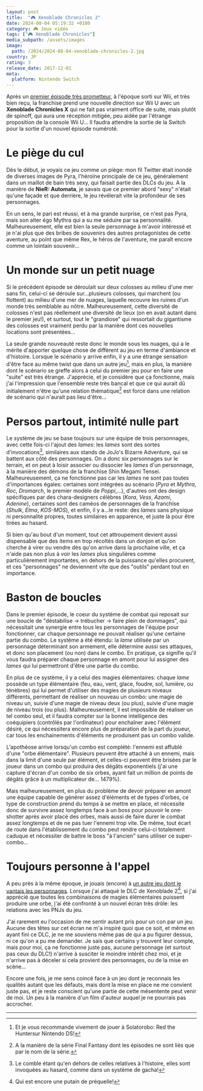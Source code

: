 ```yaml
---
layout: post
title:  "🎮 Xenoblade Chronicles 2"
date: 2024-08-04 05:19:32 +0100
category: 🎮 Jeux vidéo
tags: ["🎮 Xenoblade Chronicles"]
media_subpath: /assets/images
image:
  path: /2024/2024-08-04-xenoblade-chronicles-2.jpg
country: JP
rating: 3
release_date: 2017-12-01
meta:
  platform: Nintendo Switch
---
```


Après un [premier épisode très prometteur](/posts/xenoblade-chronicles/), à l'époque sorti sur Wii, et très bien reçu, la franchise prend une nouvelle direction sur Wii U avec un **Xenoblade Chronicles X** qui ne fait pas vraiment office de suite, mais plutôt de spinoff, qui aura une réception mitigée, peu aidée par l'étrange proposition de la console Wii U... Il faudra attendre la sortie de la Switch pour la sortie d'un nouvel épisode numéroté.

# Le piège du cul

Dès le début, je voyais ce jeu comme un piège: mon fil Twitter était inondé de diverses images de Pyra, l'héroïne principale de ce jeu, généralement dans un maillot de bain très sexy, qui faisait partie des DLCs du jeu. A la manière de **NieR: Automata**, je savais que ce premier abord "sexy" n'était qu'une façade et que derrière, le jeu révélerait vite la profondeur de ses personnages.

En un sens, le pari est réussi, et à ma grande surprise, ce n'est pas Pyra, mais son alter égo Mythra qui a su me séduire par sa personnalité. Malheureusement, elle est bien la seule personnage à m'avoir intéressé et je n'ai plus que des bribes de souvenirs des autres protagonistes de cette aventure, au point que même Rex, le héros de l'aventure, me paraît encore comme un lointain souvenir...

# Un monde sur un petit nuage

Si le précédent épisode se déroulait sur deux colosses au milieu d'une mer sans fin, celui-ci se déroule sur...plusieurs colosses, qui marchent (ou flottent) au milieu d'une mer de nuages, laquelle recouvre les ruines d'un monde très semblable au nôtre. Malheureusement, cette diversité de colosses n'est pas réellement une diversité de lieux (on en avait autant dans le premier jeu!), et surtout, tout le "grandiose" qui ressortait du gigantisme des colosses est vraiment perdu par la manière dont ces nouvelles locations sont présentées...

La seule grande nouveauté reste donc le monde sous les nuages, qui a le mérite d'apporter quelque chose de diffèrent au jeu en terme d'ambiance et d'histoire. Lorsque le scénario y arrive enfin, il y a une étrange sensation d'être face au même twist que dans un autre jeu[^1], mais en plus, la manière dont le scénario se greffe alors à celui du premier jeu pour en faire une "suite" est très étrange. J'apprécie, et je considère que ça fonctionne, mais j'ai l'impression que l'ensemble reste très bancal et que ce qui aurait dû initialement n'être qu'une relation thématique[^2] est forcé dans une relation de scénario qui n'aurait pas lieu d'être...

# Persos partout, intimité nulle part

Le système de jeu se base toujours sur une équipe de trois personnages, avec cette fois-ci l'ajout des _lames_: les _lames_ sont des sortes d'invocations[^3], similaires aux stands de <wiki>JoJo's Bizarre Adventure</wiki>, qui se battent aux côté des personnages. On a donc six personnages sur le terrain, et on peut à loisir associer ou dissocier les _lames_ d'un personnage, à la manière des démons de la franchise <wiki>Shin Megami Tensei</wiki>. Malheureusement, ça ne fonctionne pas car les _lames_ ne sont pas toutes d'importances égales: certaines sont intégrées au scénario (_Pyra_ et _Mythra_, _Roc_, _Dromarch_, le premier modèle de _Poppi_,...), d'autres ont des design spécifiques par des chara-designers célèbres (_Kora_, _Vess_, _Azami_, _Adenine_), certaines sont des caméos de personnages de la franchise (_Shulk_, _Elma_, _KOS-MOS_), et enfin, il y a...le reste: des _lames_ sans physique ni personnalité propres, toutes similaires en apparence, et juste là pour être tirées au hasard.

Si bien qu'au bout d'un moment, tout cet attroupement devient aussi dispensable que des items en trop récoltés dans un donjon et qu'on cherche à virer ou vendre dès qu'on arrive dans la prochaine ville, et ça n'aide pas non plus à voir les _lames_ plus singulières comme particulièrement importantes, en dehors de la puissance qu'elles procurent, et ces "personnages" ne deviennent vite que des "outils" perdant tout en importance.

# Baston de boucles

Dans le premier épisode, le coeur du système de combat qui reposait sur une boucle de "déstabilise -> trébucher -> faire plein de dommages", qui nécessitait une synergie entre tous les personnages de l'équipe pour fonctionner, car chaque personnage ne pouvait réaliser qu'une certaine partie du combo. Le système a été étendu: la *lame* utilisée par un personnage déterminant son armement, elle détermine aussi ses attaques, et donc son placement (ou non) dans le combo. En pratique, ça signifie qu'il vous faudra préparer chaque personnage en amont pour lui assigner des _lames_ qui lui permettront d'être une partie du combo.

En plus de ce système, il y a celui des magies élémentaires: chaque *lame* possède un type élémentaire (feu, eau, vent, glace, foudre, sol, lumière, ou ténèbres) qui lui permet d'utiliser des magies de plusieurs niveaux différents, permettant de réaliser un nouveau un combo: une magie de niveau un, suivie d'une magie de niveau deux (ou plus), suivie d'une magie de niveau trois (ou plus). Malheureusement, il est impossible de réaliser un tel combo seul, et il faudra compter sur la bonne intelligence des coéquipiers (contrôlés par l'ordinateur) pour enchaîner avec l'élément désiré, ce qui nécessitera encore plus de préparation de la part du joueur, car tous les enchainements d'éléments ne produisent pas un combo valide.

L'apothéose arrive lorsqu'un combo est complété: l'ennemi est affublé d'une "orbe élémentaire". Plusieurs peuvent être attaché à un ennemi, mais dans la limit d'une seule par élément, et celles-ci peuvent être brisées par le joueur dans un combo qui produira des dégâts exponentiels (j'ai une capture d'écran d'un combo de six orbes, ayant fait un million de points de dégâts grâce à un multiplicateur de... 1479%).

Mais malheureusement, en plus du problème de devoir préparer en amont une équipe capable de générer assez d'éléments et de types d'orbes, ce type de construction prend du temps à se mettre en place, et nécessite donc de survivre assez longtemps face à un boss pour pouvoir le one-shotter après avoir placé des orbes, mais aussi de faire durer le combat assez longtemps et de ne pas tuer l'ennemi trop vite. De même, tout écart de route dans l'établissement du combo peut rendre celui-ci totalement caduque et nécessiter de battre le boss "à l'ancien" sans utiliser ce super-combo...

# Toujours personne à l'appel

A peu près à la même époque, je jouais (encore) à [un autre jeu dont je vantais les personnages](/posts/trails-azure/). Lorsque j'ai attaqué le DLC de Xenoblade 2[^4], si j'ai apprécié que toutes les combinaisons de magies élémentaires puissent produire une orbe, j'ai été confronté à un nouvel écran très drôle: les relations avec les PNJs du jeu.

J'ai rarement eu l'occasion de me sentir autant pris pour un con par un jeu. Aucune des têtes sur cet écran ne m'a inspiré quoi que ce soit, et même en ayant fini ce DLC, je ne me souviens même pas de qui a pu figurer dessus, ni ce qu'on a pu me demander. Je sais que certains y trouvent leur compte, mais pour moi, ça ne fonctionne juste pas, aucune personnage (et surtout pas ceux du DLC!) n'arrive à susciter le moindre intérêt chez moi, et je n'arrive pas à déceler si cela provient des personnages, ou de la mise en scène...

Encore une fois, je me sens coincé face à un jeu dont je reconnais les qualités autant que les défauts, mais dont la mise en place ne me convient juste pas, et je reste conscient qu'une partie de cette mésentente peut venir de moi. Un peu à la manière d'un film d'auteur auquel je ne pourrais pas accrocher.

* * *
[^1]: Et je vous recommande vivement de jouer à <wiki>Solatorobo: Red the Hunter</wiki>sur Nintendo DS!
[^2]: A la manière de la série <wiki>Final Fantasy</wiki> dont les épisodes ne sont liés que par le nom de la série.
[^3]: Le comble étant qu'en dehors de celles relatives à l'histoire, elles sont invoquées au hasard, comme dans un système de <wiki page="Gacha (genre de jeu vidéo)">gacha</wiki>!
[^4]: Qui est encore une putain de préquelle!
